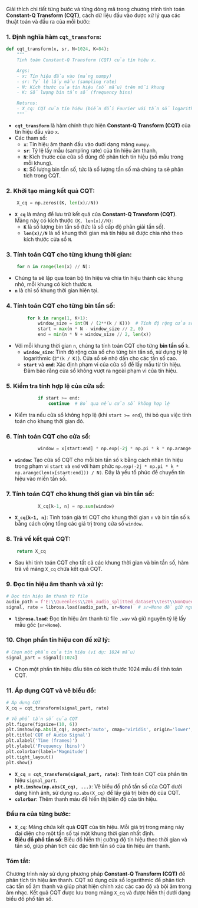Giải thích chi tiết từng bước và từng dòng mã trong chương trình tính toán **Constant-Q Transform (CQT)**, cách dữ liệu đầu vào được xử lý qua các thuật toán và đầu ra của mỗi bước:

### 1. **Định nghĩa hàm `cqt_transform`**:

```python
def cqt_transform(x, sr, N=1024, K=84):
    """
    Tính toán Constant-Q Transform (CQT) của tín hiệu x.

    Args:
    - x: Tín hiệu đầu vào (mảng numpy)
    - sr: Tỷ lệ lấy mẫu (sampling rate)
    - N: Kích thước của tín hiệu (số mẫu) trên mỗi khung
    - K: Số lượng bin tần số (frequency bins)

    Returns:
    - X_cq: CQT của tín hiệu (biến đổi Fourier với tần số logarithmic)
    """
```

- **`cqt_transform`** là hàm chính thực hiện **Constant-Q Transform (CQT)** của tín hiệu đầu vào `x`.
- Các tham số:
  - **`x`**: Tín hiệu âm thanh đầu vào dưới dạng mảng `numpy`.
  - **`sr`**: Tỷ lệ lấy mẫu (sampling rate) của tín hiệu âm thanh.
  - **`N`**: Kích thước của cửa sổ dùng để phân tích tín hiệu (số mẫu trong mỗi khung).
  - **`K`**: Số lượng bin tần số, tức là số lượng tần số mà chúng ta sẽ phân tích trong CQT.

### 2. **Khởi tạo mảng kết quả CQT**:

```python
    X_cq = np.zeros((K, len(x)//N))
```

- **`X_cq`** là mảng để lưu trữ kết quả của **Constant-Q Transform (CQT)**. Mảng này có kích thước `(K, len(x)//N)`:
  - **`K`** là số lượng bin tần số (tức là số cấp độ phân giải tần số).
  - **`len(x)//N`** là số khung thời gian mà tín hiệu sẽ được chia nhỏ theo kích thước cửa sổ `N`.

### 3. **Tính toán CQT cho từng khung thời gian**:

```python
    for n in range(len(x) // N):
```

- Chúng ta sẽ lặp qua toàn bộ tín hiệu và chia tín hiệu thành các khung nhỏ, mỗi khung có kích thước `N`.
- **`n`** là chỉ số khung thời gian hiện tại.

### 4. **Tính toán CQT cho từng bin tần số**:

```python
        for k in range(1, K+1):
            window_size = int(N / (2**(k / K)))  # Tính độ rộng cửa sổ cho từng bin tần số
            start = max(n * N - window_size // 2, 0)
            end = min(n * N + window_size // 2, len(x))
```

- Với mỗi khung thời gian `n`, chúng ta tính toán CQT cho từng **bin tần số** `k`.
  - **`window_size`**: Tính độ rộng cửa sổ cho từng bin tần số, sử dụng tỷ lệ logarithmic (`2^(k / K)`). Cửa sổ sẽ nhỏ dần cho các tần số cao.
  - **`start`** và **`end`**: Xác định phạm vi của cửa sổ để lấy mẫu từ tín hiệu. Đảm bảo rằng cửa sổ không vượt ra ngoài phạm vi của tín hiệu.

### 5. **Kiểm tra tính hợp lệ của cửa sổ**:

```python
            if start >= end:
                continue  # Bỏ qua nếu cửa sổ không hợp lệ
```

- Kiểm tra nếu cửa sổ không hợp lệ (khi `start >= end`), thì bỏ qua việc tính toán cho khung thời gian đó.

### 6. **Tính toán CQT cho cửa sổ**:

```python
            window = x[start:end] * np.exp(-2j * np.pi * k * np.arange(len(x[start:end])) / N)
```

- **`window`**: Tạo cửa sổ CQT cho mỗi bin tần số `k` bằng cách nhân tín hiệu trong phạm vi `start` và `end` với hàm phức `np.exp(-2j * np.pi * k * np.arange(len(x[start:end])) / N)`. Đây là yếu tố phức để chuyển tín hiệu vào miền tần số.

### 7. **Tính toán CQT cho khung thời gian và bin tần số**:

```python
            X_cq[k-1, n] = np.sum(window)
```

- **`X_cq[k-1, n]`**: Tính toán giá trị CQT cho khung thời gian `n` và bin tần số `k` bằng cách cộng tổng các giá trị trong cửa sổ `window`.

### 8. **Trả về kết quả CQT**:

```python
    return X_cq
```

- Sau khi tính toán CQT cho tất cả các khung thời gian và bin tần số, hàm trả về mảng `X_cq` chứa kết quả CQT.

### 9. **Đọc tín hiệu âm thanh và xử lý**:

```python
# Đọc tín hiệu âm thanh từ file
audio_path = f'E:\\Queenless\\20k_audio_splitted_dataset\\test\\NonQueen\\queenless_1.wav'
signal, rate = librosa.load(audio_path, sr=None)  # sr=None để giữ nguyên tần số lấy mẫu
```

- **`librosa.load`**: Đọc tín hiệu âm thanh từ file `.wav` và giữ nguyên tỷ lệ lấy mẫu gốc (`sr=None`).

### 10. **Chọn phần tín hiệu con để xử lý**:

```python
# Chọn một phần của tín hiệu (ví dụ: 1024 mẫu)
signal_part = signal[:1024]
```

- Chọn một phần tín hiệu đầu tiên có kích thước 1024 mẫu để tính toán CQT.

### 11. **Áp dụng CQT và vẽ biểu đồ**:

```python
# Áp dụng CQT
X_cq = cqt_transform(signal_part, rate)

# Vẽ phổ tần số của CQT
plt.figure(figsize=(10, 6))
plt.imshow(np.abs(X_cq), aspect='auto', cmap='viridis', origin='lower', extent=[0, len(signal_part)//1024, 1, 84])
plt.title('CQT of Audio Signal')
plt.xlabel('Time (frames)')
plt.ylabel('Frequency (bins)')
plt.colorbar(label='Magnitude')
plt.tight_layout()
plt.show()
```

- **`X_cq = cqt_transform(signal_part, rate)`**: Tính toán CQT của phần tín hiệu `signal_part`.
- **`plt.imshow(np.abs(X_cq), ...)`**: Vẽ biểu đồ phổ tần số của CQT dưới dạng hình ảnh, sử dụng `np.abs(X_cq)` để lấy giá trị biên độ của CQT.
- **`colorbar`**: Thêm thanh màu để hiển thị biên độ của tín hiệu.

### Đầu ra của từng bước:

- **`X_cq`**: Mảng chứa kết quả **CQT** của tín hiệu. Mỗi giá trị trong mảng này đại diện cho một tần số tại một khung thời gian nhất định.
- **Biểu đồ phổ tần số**: Biểu đồ hiển thị cường độ tín hiệu theo thời gian và tần số, giúp phân tích các đặc tính tần số của tín hiệu âm thanh.

### Tóm tắt:

Chương trình này sử dụng phương pháp **Constant-Q Transform (CQT)** để phân tích tín hiệu âm thanh. CQT sử dụng cửa sổ logarithmic để phân tích các tần số âm thanh và giúp phát hiện chính xác các cao độ và bội âm trong âm nhạc. Kết quả CQT được lưu trong mảng `X_cq` và được hiển thị dưới dạng biểu đồ phổ tần số.
